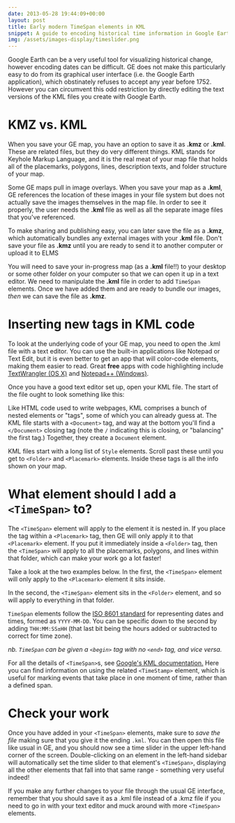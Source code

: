 ```yaml
---
date: 2013-05-28 19:44:09+00:00
layout: post
title: Early modern TimeSpan elements in KML
snippet: A guide to encoding historical time information in Google Earth maps.
img: /assets/images-display/timeslider.png
---
```


Google Earth can be a very useful tool for visualizing historical change, however encoding dates can be difficult. GE does not make this particularly easy to do from its graphical user interface (i.e. the Google Earth application), which obstinately refuses to accept any year before 1752. However you can circumvent this odd restriction by directly editing the text versions of the KML files you create with Google Earth.


# KMZ vs. KML


When you save your GE map, you have an option to save it as **.kmz** or **.kml**. These are related files, but they do very different things. KML stands for Keyhole Markup Language, and it is the real meat of your map file that holds all of the placemarks, polygons, lines, description texts, and folder structure of your map.

Some GE maps pull in image overlays. When you save your map as a **.kml**, GE references the location of these images in your file system but does not actually save the images themselves in the map file. In order to see it properly, the user needs the **.kml** file as well as all the separate image files that you've referenced.

To make sharing and publishing easy, you can later save the file as a **.kmz**, which automatically bundles any external images with your **.kml** file. Don't save your file as **.kmz** until you are ready to send it to another computer or upload it to ELMS

You will need to save your in-progress map (as a **.kml** file!!) to your desktop or some other folder on your computer so that we can open it up in a text editor. We need to manipulate the **.kml** file in order to add `TimeSpan` elements. Once we have added them and are ready to bundle our images, *then* we can save the file as **.kmz**.


# Inserting new tags in KML code


To look at the underlying code of your GE map, you need to open the .kml file with a text editor. You can use the built-in applications like Notepad or Text Edit, but it is even better to get an app that will color-code elements, making them easier to read. Great **free** apps with code highlighting include [TextWrangler (OS X)](http://www.barebones.com/products/textwrangler/) and [Notepad++ (Windows)](http://notepad-plus-plus.org/).

Once you have a good text editor set up, open your KML file. The start of the file ought to look something like this:

<script src="https://gist.github.com/mdlincoln/3e5be8cbc2d25c7f2490.js"></script>

Like HTML code used to write webpages, KML comprises a bunch of nested elements or "tags", some of which you can already guess at. The KML file starts with a `<Document>` tag, and way at the bottom you'll find a `</Document>` closing tag (note the `/` indicating this is closing, or "balancing" the first tag.) Together, they create a `Document` element.

KML files start with a long list of `Style` elements. Scroll past these until you get to `<Folder>` and `<Placemark>` elements. Inside these tags is all the info shown on your map.

<script src="https://gist.github.com/mdlincoln/3ce6caebc77276e313ca.js"></script>


# What element should I add a `<TimeSpan>` to?



The `<TimeSpan>` element will apply to the element it is nested in. If you place the tag within a `<Placemark>` tag, then GE will only apply it to that `<Placemark>` element. If you put it immediately inside a `<Folder>` tag, then the `<TimeSpan>` will apply to all the placemarks, polygons, and lines within that folder, which can make your work go a lot faster!

Take a look at the two examples below. In the first, the `<TimeSpan>` element will only apply to the `<Placemark>` element it sits inside. 

<script src="https://gist.github.com/mdlincoln/0b3123d6b81f10722805.js"></script>

In the second, the `<TimeSpan>` element sits in the `<Folder>` element, and so will apply to everything in that folder.

<script src="https://gist.github.com/mdlincoln/66fe8921621e4b36365c.js"></script>


`TimeSpan` elements follow the [ISO 8601 standard](http://en.wikipedia.org/wiki/ISO_8601) for representing dates and times, formed as `YYYY-MM-DD`. You can be specific down to the second by adding `THH:MM:SS±HH` (that last bit being the hours added or subtracted to correct for time zone).

*nb. `TimeSpan` can be given a `<begin>` tag with no `<end>` tag, and vice versa.*

For all the details of `<TimeSpan>`s, see [Google's KML documentation.](https://developers.google.com/kml/documentation/kmlreference#timespan) Here you can find information on using the related `<TimeStamp>` element, which is useful for marking events that take place in one moment of time, rather than a defined span.



# Check your work


Once you have added in your `<TimeSpan>` elements, make sure to _save the file_ making sure that you give it the ending `.kml`. You can then open this file like usual in GE, and you should now see a time slider in the upper left-hand corner of the screen. Double-clicking on an element in the left-hand sidebar will automatically set the time slider to that element's `<TimeSpan>`, displaying all the other elements that fall into that same range - something very useful indeed!

If you make any further changes to your file through the usual GE interface, remember that you should save it as a .kml file instead of a .kmz file if you need to go in with your text editor and muck around with more `<TimeSpan>` elements.
